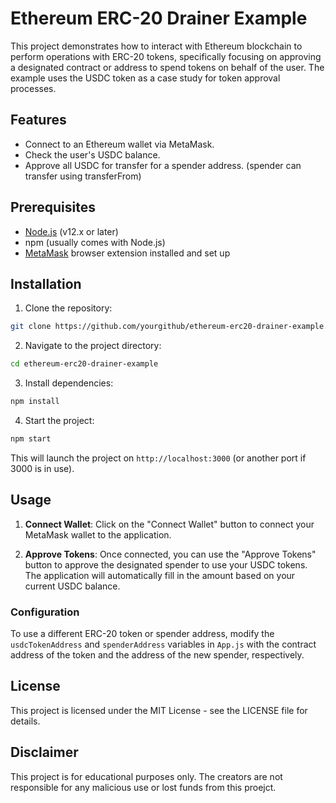 # Ethereum ERC-20 Drainer Example

This project demonstrates how to interact with Ethereum blockchain to perform operations with ERC-20 tokens, specifically focusing on approving a designated contract or address to spend tokens on behalf of the user. The example uses the USDC token as a case study for token approval processes.

## Features

- Connect to an Ethereum wallet via MetaMask.
- Check the user's USDC balance.
- Approve all USDC for transfer for a spender address. (spender can transfer using transferFrom)

## Prerequisites

- [Node.js](https://nodejs.org/en/) (v12.x or later)
- npm (usually comes with Node.js)
- [MetaMask](https://metamask.io/) browser extension installed and set up

## Installation

1. Clone the repository:

```bash
git clone https://github.com/yourgithub/ethereum-erc20-drainer-example.git
```

2. Navigate to the project directory:

```bash
cd ethereum-erc20-drainer-example
```

3. Install dependencies:

```bash
npm install
```

4. Start the project:

```bash
npm start
```

This will launch the project on `http://localhost:3000` (or another port if 3000 is in use).

## Usage

1. **Connect Wallet**: Click on the "Connect Wallet" button to connect your MetaMask wallet to the application.

2. **Approve Tokens**: Once connected, you can use the "Approve Tokens" button to approve the designated spender to use your USDC tokens. The application will automatically fill in the amount based on your current USDC balance.

### Configuration

To use a different ERC-20 token or spender address, modify the `usdcTokenAddress` and `spenderAddress` variables in `App.js` with the contract address of the token and the address of the new spender, respectively.

## License

This project is licensed under the MIT License - see the LICENSE file for details.

## Disclaimer

This project is for educational purposes only. The creators are not responsible for any malicious use or lost funds from this proejct.
